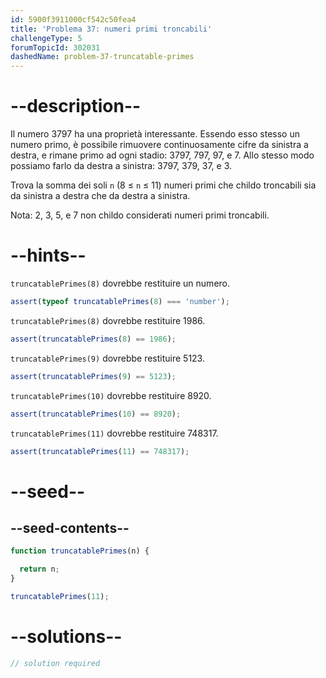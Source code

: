 ```yaml
---
id: 5900f3911000cf542c50fea4
title: 'Problema 37: numeri primi troncabili'
challengeType: 5
forumTopicId: 302031
dashedName: problem-37-truncatable-primes
---
```


# --description--

Il numero 3797 ha una proprietà interessante. Essendo esso stesso un numero primo, è possibile rimuovere continuosamente cifre da sinistra a destra, e rimane primo ad ogni stadio: 3797, 797, 97, e 7. Allo stesso modo possiamo farlo da destra a sinistra: 3797, 379, 37, e 3.

Trova la somma dei soli `n` (8 ≤ `n` ≤ 11) numeri primi che childo troncabili sia da sinistra a destra che da destra a sinistra.

Nota: 2, 3, 5, e 7 non childo considerati numeri primi troncabili.

# --hints--

`truncatablePrimes(8)` dovrebbe restituire un numero.

```js
assert(typeof truncatablePrimes(8) === 'number');
```

`truncatablePrimes(8)` dovrebbe restituire 1986.

```js
assert(truncatablePrimes(8) == 1986);
```

`truncatablePrimes(9)` dovrebbe restituire 5123.

```js
assert(truncatablePrimes(9) == 5123);
```

`truncatablePrimes(10)` dovrebbe restituire 8920.

```js
assert(truncatablePrimes(10) == 8920);
```

`truncatablePrimes(11)` dovrebbe restituire 748317.

```js
assert(truncatablePrimes(11) == 748317);
```

# --seed--

## --seed-contents--

```js
function truncatablePrimes(n) {

  return n;
}

truncatablePrimes(11);
```

# --solutions--

```js
// solution required
```
